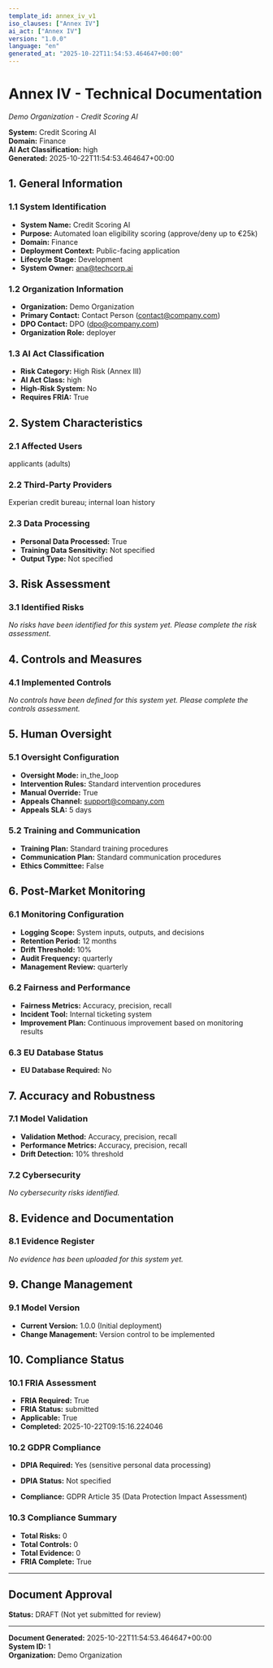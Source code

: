 ```yaml
---
template_id: annex_iv_v1
iso_clauses: ["Annex IV"]
ai_act: ["Annex IV"]
version: "1.0.0"
language: "en"
generated_at: "2025-10-22T11:54:53.464647+00:00"
---
```


# Annex IV - Technical Documentation
*Demo Organization - Credit Scoring AI*

**System:** Credit Scoring AI  
**Domain:** Finance  
**AI Act Classification:** high  
**Generated:** 2025-10-22T11:54:53.464647+00:00

## 1. General Information

### 1.1 System Identification
- **System Name:** Credit Scoring AI
- **Purpose:** Automated loan eligibility scoring (approve/deny up to €25k)
- **Domain:** Finance
- **Deployment Context:** Public-facing application
- **Lifecycle Stage:** Development
- **System Owner:** ana@techcorp.ai

### 1.2 Organization Information
- **Organization:** Demo Organization
- **Primary Contact:** Contact Person (contact@company.com)
- **DPO Contact:** DPO (dpo@company.com)
- **Organization Role:** deployer

### 1.3 AI Act Classification
- **Risk Category:** High Risk (Annex III)
- **AI Act Class:** high
- **High-Risk System:** No
- **Requires FRIA:** True



## 2. System Characteristics

### 2.1 Affected Users
applicants (adults)

### 2.2 Third-Party Providers
Experian credit bureau; internal loan history

### 2.3 Data Processing
- **Personal Data Processed:** True
- **Training Data Sensitivity:** Not specified
- **Output Type:** Not specified

## 3. Risk Assessment


### 3.1 Identified Risks
*No risks have been identified for this system yet. Please complete the risk assessment.*


## 4. Controls and Measures


### 4.1 Implemented Controls
*No controls have been defined for this system yet. Please complete the controls assessment.*


## 5. Human Oversight

### 5.1 Oversight Configuration
- **Oversight Mode:** in_the_loop
- **Intervention Rules:** Standard intervention procedures
- **Manual Override:** True
- **Appeals Channel:** support@company.com
- **Appeals SLA:** 5 days

### 5.2 Training and Communication
- **Training Plan:** Standard training procedures
- **Communication Plan:** Standard communication procedures
- **Ethics Committee:** False

## 6. Post-Market Monitoring

### 6.1 Monitoring Configuration
- **Logging Scope:** System inputs, outputs, and decisions
- **Retention Period:** 12 months
- **Drift Threshold:** 10%
- **Audit Frequency:** quarterly
- **Management Review:** quarterly

### 6.2 Fairness and Performance
- **Fairness Metrics:** Accuracy, precision, recall
- **Incident Tool:** Internal ticketing system
- **Improvement Plan:** Continuous improvement based on monitoring results

### 6.3 EU Database Status

- **EU Database Required:** No


## 7. Accuracy and Robustness

### 7.1 Model Validation
- **Validation Method:** Accuracy, precision, recall
- **Performance Metrics:** Accuracy, precision, recall
- **Drift Detection:** 10% threshold

### 7.2 Cybersecurity

*No cybersecurity risks identified.*


## 8. Evidence and Documentation


### 8.1 Evidence Register
*No evidence has been uploaded for this system yet.*


## 9. Change Management

### 9.1 Model Version

- **Current Version:** 1.0.0 (Initial deployment)
- **Change Management:** Version control to be implemented




## 10. Compliance Status

### 10.1 FRIA Assessment

- **FRIA Required:** True
- **FRIA Status:** submitted
- **Applicable:** True
- **Completed:** 2025-10-22T09:15:16.224046


### 10.2 GDPR Compliance

- **DPIA Required:** Yes (sensitive personal data processing)
- **DPIA Status:** Not specified

- **Compliance:** GDPR Article 35 (Data Protection Impact Assessment)


### 10.3 Compliance Summary
- **Total Risks:** 0
- **Total Controls:** 0
- **Total Evidence:** 0
- **FRIA Complete:** True

---

## Document Approval


**Status:** DRAFT (Not yet submitted for review)


---

**Document Generated:** 2025-10-22T11:54:53.464647+00:00  
**System ID:** 1  
**Organization:** Demo Organization